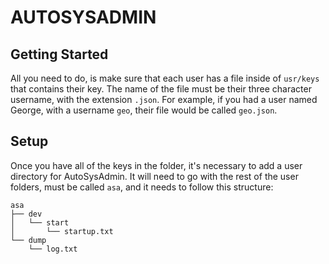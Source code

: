 # AUTOSYSADMIN

## Getting Started

All you need to do, is make sure that each user has a file inside of `usr/keys` that contains their key. The name of the file must be their three character username, with the extension `.json`. For example, if you had a user named George, with a username `geo`, their file would be called `geo.json`.

## Setup

Once you have all of the keys in the folder, it's necessary to add a user directory for AutoSysAdmin. It will need to go with the rest of the user folders, must be called `asa`, and it needs to follow this structure:
```
asa
├── dev
│   └── start
│       └── startup.txt
└── dump
    └── log.txt
```